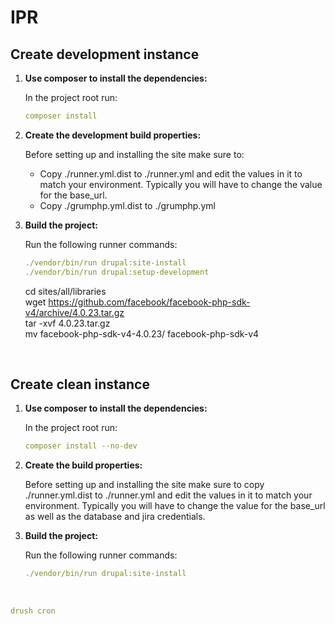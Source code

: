 # IPR


## Create development instance
<ol>
<li><strong>Use composer to install the dependencies:</strong>
<p>In the project root run:</p>

```yaml
composer install
```
</li>

<li><strong>Create the development build properties:</strong>
<p>Before setting up and installing the site make sure to:</p>
<ul>
<li>Copy ./runner.yml.dist to ./runner.yml and edit the values in it to match your environment. Typically you will have to change the value for the base_url.</li>
<li>Copy ./grumphp.yml.dist to ./grumphp.yml</li>
</ul>
</li>

<li>
<p><strong>Build the project:</strong></p>
<p>
Run the following runner commands:

```yaml
./vendor/bin/run drupal:site-install
./vendor/bin/run drupal:setup-development
```
</p>
<p>

cd sites/all/libraries <br>
wget https://github.com/facebook/facebook-php-sdk-v4/archive/4.0.23.tar.gz <br>
tar -xvf 4.0.23.tar.gz <br>
mv facebook-php-sdk-v4-4.0.23/ facebook-php-sdk-v4 <br>
 
</p>
</li>
</ol>

<br />
 
## Create clean instance
<ol>
<li><strong>Use composer to install the dependencies:</strong>
<p>In the project root run:</p>

```yaml
composer install --no-dev
```
</li>

<li><strong>Create the build properties:</strong>
<p>Before setting up and installing the site make sure to copy ./runner.yml.dist to ./runner.yml and edit the values in it to match your environment. Typically you will have to change the value for the base_url as well as the database and jira credentials.</p>
</li>

<li>
<strong>Build the project:</strong>
<p>
Run the following runner commands:

```yaml
./vendor/bin/run drupal:site-install
```
</p>
</li>
</ol>

<br />

```yaml
drush cron
```
</p>
</li>
</ol>
